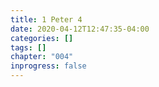 ```yaml
---
title: 1 Peter 4
date: 2020-04-12T12:47:35-04:00
categories: []
tags: []
chapter: "004"
inprogress: false
---
```


